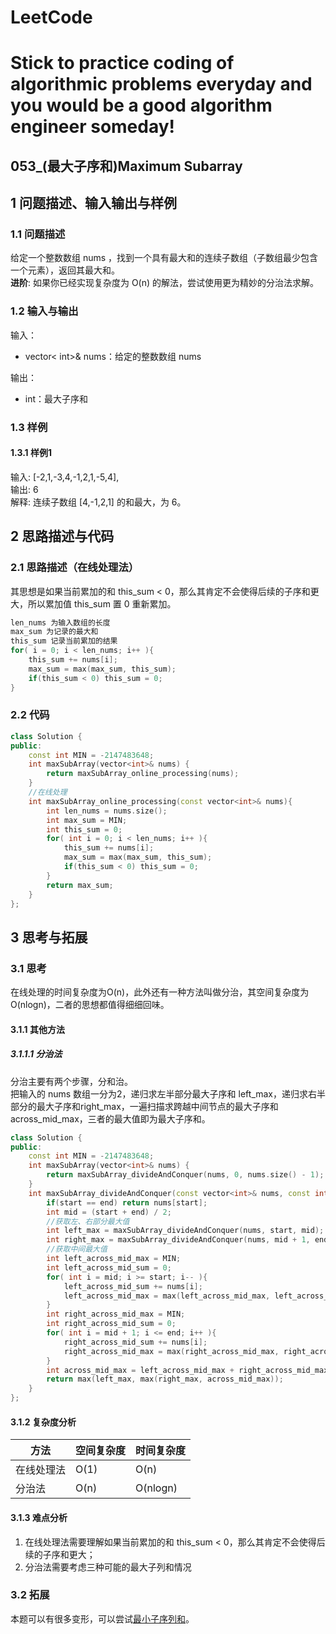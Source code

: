 # LeetCode
# Stick to practice coding of algorithmic problems everyday and you would be a good algorithm engineer someday!
## 053_(最大子序和)Maximum Subarray
## 1 问题描述、输入输出与样例
### 1.1 问题描述
给定一个整数数组 nums ，找到一个具有最大和的连续子数组（子数组最少包含一个元素），返回其最大和。<br>
__进阶__:
如果你已经实现复杂度为 O(n) 的解法，尝试使用更为精妙的分治法求解。

### 1.2 输入与输出
输入：
* vector< int>& nums：给定的整数数组 nums

输出：
* int：最大子序和
	
### 1.3 样例
#### 1.3.1 样例1
输入: [-2,1,-3,4,-1,2,1,-5,4],<br>
输出: 6<br>
解释: 连续子数组 [4,-1,2,1] 的和最大，为 6。
	
## 2 思路描述与代码    
### 2.1 思路描述（在线处理法）
其思想是如果当前累加的和 this_sum < 0，那么其肯定不会使得后续的子序和更大，所以累加值 this_sum 置 0 重新累加。
```cpp
len_nums 为输入数组的长度
max_sum 为记录的最大和
this_sum 记录当前累加的结果
for( i = 0; i < len_nums; i++ ){
    this_sum += nums[i];
    max_sum = max(max_sum, this_sum);
    if(this_sum < 0) this_sum = 0;
}
```
### 2.2 代码
```cpp
class Solution {
public:
    const int MIN = -2147483648;
    int maxSubArray(vector<int>& nums) {
        return maxSubArray_online_processing(nums);
    }
    //在线处理
    int maxSubArray_online_processing(const vector<int>& nums){
        int len_nums = nums.size();
        int max_sum = MIN;
        int this_sum = 0;
        for( int i = 0; i < len_nums; i++ ){
            this_sum += nums[i];
            max_sum = max(max_sum, this_sum);
            if(this_sum < 0) this_sum = 0;
        }
        return max_sum;
    }
};
```
## 3 思考与拓展
### 3.1 思考
在线处理的时间复杂度为O(n)，此外还有一种方法叫做分治，其空间复杂度为O(nlogn)，二者的思想都值得细细回味。 
#### 3.1.1 其他方法
##### 3.1.1.1 分治法
分治主要有两个步骤，分和治。<br>
把输入的 nums 数组一分为2，递归求左半部分最大子序和 left_max，递归求右半部分的最大子序和right_max，一遍扫描求跨越中间节点的最大子序和 across_mid_max，三者的最大值即为最大子序和。
```cpp
class Solution {
public:
    const int MIN = -2147483648;
    int maxSubArray(vector<int>& nums) {
        return maxSubArray_divideAndConquer(nums, 0, nums.size() - 1);
    }
    int maxSubArray_divideAndConquer(const vector<int>& nums, const int start, const int end){
        if(start == end) return nums[start];
        int mid = (start + end) / 2;
        //获取左、右部分最大值
        int left_max = maxSubArray_divideAndConquer(nums, start, mid);
        int right_max = maxSubArray_divideAndConquer(nums, mid + 1, end);
        //获取中间最大值
        int left_across_mid_max = MIN;
        int left_across_mid_sum = 0;
        for( int i = mid; i >= start; i-- ){
            left_across_mid_sum += nums[i];
            left_across_mid_max = max(left_across_mid_max, left_across_mid_sum);
        }
        int right_across_mid_max = MIN;
        int right_across_mid_sum = 0;
        for( int i = mid + 1; i <= end; i++ ){
            right_across_mid_sum += nums[i];
            right_across_mid_max = max(right_across_mid_max, right_across_mid_sum);
        }
        int across_mid_max = left_across_mid_max + right_across_mid_max;
        return max(left_max, max(right_max, across_mid_max));
    }
};
```

#### 3.1.2 复杂度分析
方法|空间复杂度|时间复杂度
--- | --- | ---
在线处理法|O(1)|O(n)
分治法|O(n)|O(nlogn)
#### 3.1.3 难点分析
1. 在线处理法需要理解如果当前累加的和 this_sum < 0，那么其肯定不会使得后续的子序和更大；
2. 分治法需要考虑三种可能的最大子列和情况

### 3.2 拓展
本题可以有很多变形，可以尝试[最小子序列和](https://blog.csdn.net/u011493189/article/details/52409375)。




